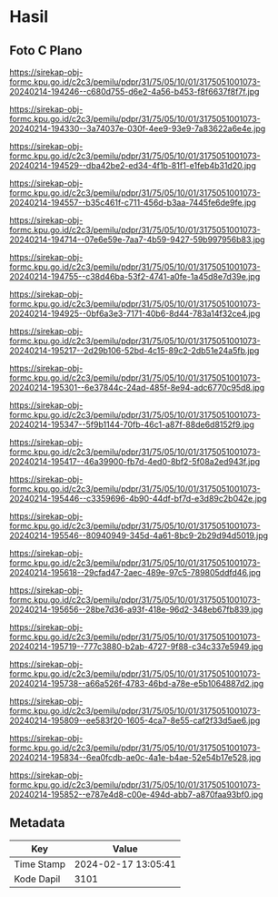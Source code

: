 # Hasil

## Foto C Plano

https://sirekap-obj-formc.kpu.go.id/c2c3/pemilu/pdpr/31/75/05/10/01/3175051001073-20240214-194246--c680d755-d6e2-4a56-b453-f8f6637f8f7f.jpg

https://sirekap-obj-formc.kpu.go.id/c2c3/pemilu/pdpr/31/75/05/10/01/3175051001073-20240214-194330--3a74037e-030f-4ee9-93e9-7a83622a6e4e.jpg

https://sirekap-obj-formc.kpu.go.id/c2c3/pemilu/pdpr/31/75/05/10/01/3175051001073-20240214-194529--dba42be2-ed34-4f1b-81f1-e1feb4b31d20.jpg

https://sirekap-obj-formc.kpu.go.id/c2c3/pemilu/pdpr/31/75/05/10/01/3175051001073-20240214-194557--b35c461f-c711-456d-b3aa-7445fe6de9fe.jpg

https://sirekap-obj-formc.kpu.go.id/c2c3/pemilu/pdpr/31/75/05/10/01/3175051001073-20240214-194714--07e6e59e-7aa7-4b59-9427-59b997956b83.jpg

https://sirekap-obj-formc.kpu.go.id/c2c3/pemilu/pdpr/31/75/05/10/01/3175051001073-20240214-194755--c38d46ba-53f2-4741-a0fe-1a45d8e7d39e.jpg

https://sirekap-obj-formc.kpu.go.id/c2c3/pemilu/pdpr/31/75/05/10/01/3175051001073-20240214-194925--0bf6a3e3-7171-40b6-8d44-783a14f32ce4.jpg

https://sirekap-obj-formc.kpu.go.id/c2c3/pemilu/pdpr/31/75/05/10/01/3175051001073-20240214-195217--2d29b106-52bd-4c15-89c2-2db51e24a5fb.jpg

https://sirekap-obj-formc.kpu.go.id/c2c3/pemilu/pdpr/31/75/05/10/01/3175051001073-20240214-195301--6e37844c-24ad-485f-8e94-adc6770c95d8.jpg

https://sirekap-obj-formc.kpu.go.id/c2c3/pemilu/pdpr/31/75/05/10/01/3175051001073-20240214-195347--5f9b1144-70fb-46c1-a87f-88de6d8152f9.jpg

https://sirekap-obj-formc.kpu.go.id/c2c3/pemilu/pdpr/31/75/05/10/01/3175051001073-20240214-195417--46a39900-fb7d-4ed0-8bf2-5f08a2ed943f.jpg

https://sirekap-obj-formc.kpu.go.id/c2c3/pemilu/pdpr/31/75/05/10/01/3175051001073-20240214-195446--c3359696-4b90-44df-bf7d-e3d89c2b042e.jpg

https://sirekap-obj-formc.kpu.go.id/c2c3/pemilu/pdpr/31/75/05/10/01/3175051001073-20240214-195546--80940949-345d-4a61-8bc9-2b29d94d5019.jpg

https://sirekap-obj-formc.kpu.go.id/c2c3/pemilu/pdpr/31/75/05/10/01/3175051001073-20240214-195618--29cfad47-2aec-489e-97c5-789805ddfd46.jpg

https://sirekap-obj-formc.kpu.go.id/c2c3/pemilu/pdpr/31/75/05/10/01/3175051001073-20240214-195656--28be7d36-a93f-418e-96d2-348eb67fb839.jpg

https://sirekap-obj-formc.kpu.go.id/c2c3/pemilu/pdpr/31/75/05/10/01/3175051001073-20240214-195719--777c3880-b2ab-4727-9f88-c34c337e5949.jpg

https://sirekap-obj-formc.kpu.go.id/c2c3/pemilu/pdpr/31/75/05/10/01/3175051001073-20240214-195738--a66a526f-4783-46bd-a78e-e5b1064887d2.jpg

https://sirekap-obj-formc.kpu.go.id/c2c3/pemilu/pdpr/31/75/05/10/01/3175051001073-20240214-195809--ee583f20-1605-4ca7-8e55-caf2f33d5ae6.jpg

https://sirekap-obj-formc.kpu.go.id/c2c3/pemilu/pdpr/31/75/05/10/01/3175051001073-20240214-195834--6ea0fcdb-ae0c-4a1e-b4ae-52e54b17e528.jpg

https://sirekap-obj-formc.kpu.go.id/c2c3/pemilu/pdpr/31/75/05/10/01/3175051001073-20240214-195852--e787e4d8-c00e-494d-abb7-a870faa93bf0.jpg


## Metadata

| Key        | Value               |
| ---------- | ------------------- |
| Time Stamp | 2024-02-17 13:05:41 |
| Kode Dapil | 3101                |



